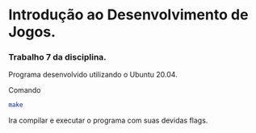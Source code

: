 # Introdução ao Desenvolvimento de Jogos.
### Trabalho 7 da disciplina.

Programa desenvolvido utilizando o Ubuntu 20.04.

Comando 
```sh 
make
```
Ira compilar e executar o programa com suas devidas flags.
